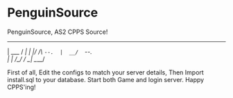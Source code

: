 # PenguinSource
PenguinSource, AS2 CPPS Source!


______  _____ 
| ___ \/  ___|
| |_/ /\ `--. 
|  __/  `--. \
| |    /\__/ /
\_|    \____/ 
              
              

First of all, Edit the configs to match your server details,
Then Import install.sql to your database.
Start both Game and login server.
Happy CPPS'ing!
